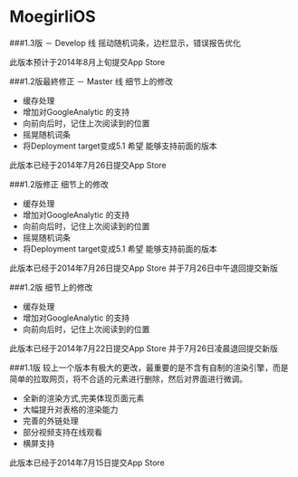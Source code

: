 MoegirliOS
==========

###1.3版 － Develop 线
摇动随机词条，边栏显示，错误报告优化

此版本预计于2014年8月上旬提交App Store

###1.2版最終修正 － Master 线 
细节上的修改
- 缓存处理
- 增加对GoogleAnalytic 的支持
- 向前向后时，记住上次阅读到的位置
- 摇晃随机词条
- 将Deployment target变成5.1 希望 能够支持前面的版本

此版本已经于2014年7月26日提交App Store


###1.2版修正
细节上的修改
- 缓存处理
- 增加对GoogleAnalytic 的支持
- 向前向后时，记住上次阅读到的位置
- 摇晃随机词条
- 将Deployment target变成5.1 希望 能够支持前面的版本

此版本已经于2014年7月26日提交App Store
并于7月26日中午退回提交新版

###1.2版 
细节上的修改
- 缓存处理
- 增加对GoogleAnalytic 的支持
- 向前向后时，记住上次阅读到的位置

此版本已经于2014年7月22日提交App Store
并于7月26日凌晨退回提交新版


###1.1版
较上一个版本有极大的更改，最重要的是不含有自制的渲染引擎，而是简单的拉取网页，将不合适的元素进行删除，然后对界面进行微调。
- 全新的渲染方式,完美体现页面元素
- 大幅提升对表格的渲染能力
- 完善的外链处理
- 部分视频支持在线观看
- 横屏支持 

此版本已经于2014年7月15日提交App Store
